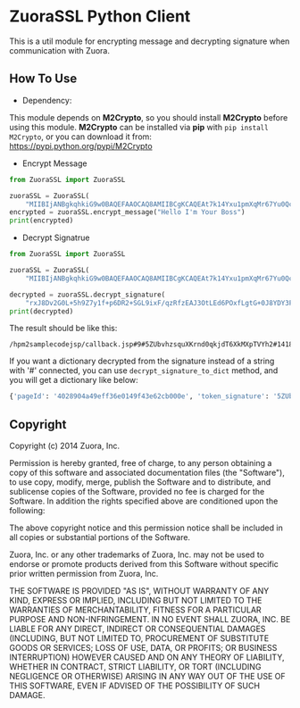ZuoraSSL Python Client
================

This is a util module for encrypting message and decrypting signature when communication with Zuora.


## How To Use

- Dependency:

This module depends on **M2Crypto**, so you should install **M2Crypto** before using this module.
**M2Crypto** can be installed via **pip** with `pip install M2Crypto`, or you can download it from: https://pypi.python.org/pypi/M2Crypto

- Encrypt Message

```python
from ZuoraSSL import ZuoraSSL

zuoraSSL = ZuoraSSL(
    "MIIBIjANBgkqhkiG9w0BAQEFAAOCAQ8AMIIBCgKCAQEAt7k14Yxu1pmXqMr67Yu0QcPFbY3R+S/AKjFpoyQJtMo2oTJAoDrcKKijN/40w9KCMxYqxCNrgez996zPIl7QRPGtuqv7F6Y0hi4pSrRtm+C2spf9T5PVrpcAf0tr0vglkW+cttMmQQ1/dwNDT7zRxTlSReQvkQ1aieEGiitBkkmnI0ThhUubJCTI90u4NO5fIkWJodbxsZ0w9eEJ3IpPCGEwjOkrTQtoa0IfacdMW7nxOQEvWiUQ2Pq154sNTfVRjCZsjugl8zkCLcp8IPqJ4rkNQu8WyylPb5Rp74I6nKSuNJkLGV8DoHHOTMuT4521oksrzrYs2NOtDlC0R+Ba0wIDAQAB")
encrypted = zuoraSSL.encrypt_message("Hello I'm Your Boss")
print(encrypted)
```

- Decrypt Signatrue

```python
from ZuoraSSL import ZuoraSSL

zuoraSSL = ZuoraSSL(
    "MIIBIjANBgkqhkiG9w0BAQEFAAOCAQ8AMIIBCgKCAQEAt7k14Yxu1pmXqMr67Yu0QcPFbY3R+S/AKjFpoyQJtMo2oTJAoDrcKKijN/40w9KCMxYqxCNrgez996zPIl7QRPGtuqv7F6Y0hi4pSrRtm+C2spf9T5PVrpcAf0tr0vglkW+cttMmQQ1/dwNDT7zRxTlSReQvkQ1aieEGiitBkkmnI0ThhUubJCTI90u4NO5fIkWJodbxsZ0w9eEJ3IpPCGEwjOkrTQtoa0IfacdMW7nxOQEvWiUQ2Pq154sNTfVRjCZsjugl8zkCLcp8IPqJ4rkNQu8WyylPb5Rp74I6nKSuNJkLGV8DoHHOTMuT4521oksrzrYs2NOtDlC0R+Ba0wIDAQAB")

decrypted = zuoraSSL.decrypt_signature(
    "rxJ8Dv2G0L+5h9Z7y1f+p6DR2+SGL9ixF/qzRfzEAJ3OtLEd6POxfLgtG+0J8YDY3FuO3FpAGZotdOcQarnYMkbjkWOBNgMA9kmEZaZnEeXUuYJn5eSb0wtO3Vqh65xK6vFAeuFH/ONaeuRvN34a3mUn1p/9jw+PF1dpMBdTHFo94ezPQL0q6yP/TTKSQLEk9E+f9yRcBTW4ZbqhvwFSD8Xzi1URrr6cpkVNP+tatYFzHnBFNDzIl2ZuKU97L2Ao/DChy/mJ2hhHNtx7XzXGmXVRQnUEeXSvguwi+s9Ktb6cxmh05g5P/SEsYJymHDsdDumx0cXJD+SkkntuK1omgg==")
print(decrypted)

```

The result should be like this:
```
/hpm2samplecodejsp/callback.jsp#9#5ZUbvhzsquXKrnd0qkjdT6XkMXpTVYh2#1418192059150#4028904a49eff36e0149f43e62cb000e
```

If you want a dictionary decrypted from the signature instead of a string with '#' connected,  you can use `decrypt_signature_to_dict` method, and you will get a dictionary like below:

```python
{'pageId': '4028904a49eff36e0149f43e62cb000e', 'token_signature': '5ZUbvhzsquXKrnd0qkjdT6XkMXpTVYh2', 'timestamp_signature': '1418192059150', 'url_signature': '/hpm2samplecodejsp/callback.jsp', 'tenantId': '9'}
```

## Copyright

Copyright (c) 2014 Zuora, Inc.

Permission is hereby granted, free of charge, to any person obtaining a copy of
this software and associated documentation files (the "Software"), to use copy,
modify, merge, publish the Software and to distribute, and sublicense copies of
the Software, provided no fee is charged for the Software.  In addition the
rights specified above are conditioned upon the following:

The above copyright notice and this permission notice shall be included in all
copies or substantial portions of the Software.

Zuora, Inc. or any other trademarks of Zuora, Inc.  may not be used to endorse
or promote products derived from this Software without specific prior written
permission from Zuora, Inc.

THE SOFTWARE IS PROVIDED "AS IS", WITHOUT WARRANTY OF ANY KIND, EXPRESS OR
IMPLIED, INCLUDING BUT NOT LIMITED TO THE WARRANTIES OF MERCHANTABILITY,
FITNESS FOR A PARTICULAR PURPOSE AND NON-INFRINGEMENT. IN NO EVENT SHALL
ZUORA, INC. BE LIABLE FOR ANY DIRECT, INDIRECT OR CONSEQUENTIAL DAMAGES
(INCLUDING, BUT NOT LIMITED TO, PROCUREMENT OF SUBSTITUTE GOODS OR SERVICES;
LOSS OF USE, DATA, OR PROFITS; OR BUSINESS INTERRUPTION) HOWEVER CAUSED AND ON
ANY THEORY OF LIABILITY, WHETHER IN CONTRACT, STRICT LIABILITY, OR TORT
(INCLUDING NEGLIGENCE OR OTHERWISE) ARISING IN ANY WAY OUT OF THE USE OF THIS
SOFTWARE, EVEN IF ADVISED OF THE POSSIBILITY OF SUCH DAMAGE.